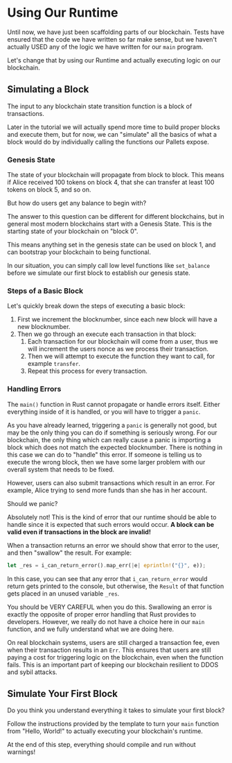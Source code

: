 # Using Our Runtime

Until now, we have just been scaffolding parts of our blockchain. Tests have ensured that the code we have written so far make sense, but we haven't actually USED any of the logic we have written for our `main` program.

Let's change that by using our Runtime and actually executing logic on our blockchain.

## Simulating a Block

The input to any blockchain state transition function is a block of transactions.

Later in the tutorial we will actually spend more time to build proper blocks and execute them, but for now, we can "simulate" all the basics of what a block would do by individually calling the functions our Pallets expose.

### Genesis State

The state of your blockchain will propagate from block to block. This means if Alice received 100 tokens on block 4, that she can transfer at least 100 tokens on block 5, and so on.

But how do users get any balance to begin with?

The answer to this question can be different for different blockchains, but in general most modern blockchains start with a Genesis State. This is the starting state of your blockchain on "block 0".

This means anything set in the genesis state can be used on block 1, and can bootstrap your blockchain to being functional.

In our situation, you can simply call low level functions like `set_balance` before we simulate our first block to establish our genesis state.

### Steps of a Basic Block

Let's quickly break down the steps of executing a basic block:

1. First we increment the blocknumber, since each new block will have a new blocknumber.
2. Then we go through an execute each transaction in that block:
	1. Each transaction for our blockchain will come from a user, thus we will increment the users nonce as we process their transaction.
	2. Then we will attempt to execute the function they want to call, for example `transfer`.
	3. Repeat this process for every transaction.

### Handling Errors

The `main()` function in Rust cannot propagate or handle errors itself. Either everything inside of it is handled, or you will have to trigger a `panic`.

As you have already learned, triggering a `panic` is generally not good, but may be the only thing you can do if something is seriously wrong. For our blockchain, the only thing which can really cause a panic is importing a block which does not match the expected blocknumber. There is nothing in this case we can do to "handle" this error. If someone is telling us to execute the wrong block, then we have some larger problem with our overall system that needs to be fixed.

However, users can also submit transactions which result in an error. For example, Alice trying to send more funds than she has in her account.

Should we panic?

Absolutely not! This is the kind of error that our runtime should be able to handle since it is expected that such errors would occur. **A block can be valid even if transactions in the block are invalid!**

When a transaction returns an error we should show that error to the user, and then "swallow" the result. For example:

```rust
let _res = i_can_return_error().map_err(|e| eprintln!("{}", e));
```

In this case, you can see that any error that `i_can_return_error` would return gets printed to the console, but otherwise, the `Result` of that function gets placed in an unused variable `_res`.

You should be VERY CAREFUL when you do this. Swallowing an error is exactly the opposite of proper error handling that Rust provides to developers. However, we really do not have a choice here in our `main` function, and we fully understand what we are doing here.

On real blockchain systems, users are still charged a transaction fee, even when their transaction results in an `Err`. This ensures that users are still paying a cost for triggering logic on the blockchain, even when the function fails. This is an important part of keeping our blockchain resilient to DDOS and sybil attacks.

## Simulate Your First Block

Do you think you understand everything it takes to simulate your first block?

Follow the instructions provided by the template to turn your `main` function from "Hello, World!" to actually executing your blockchain's runtime.

At the end of this step, everything should compile and run without warnings!
